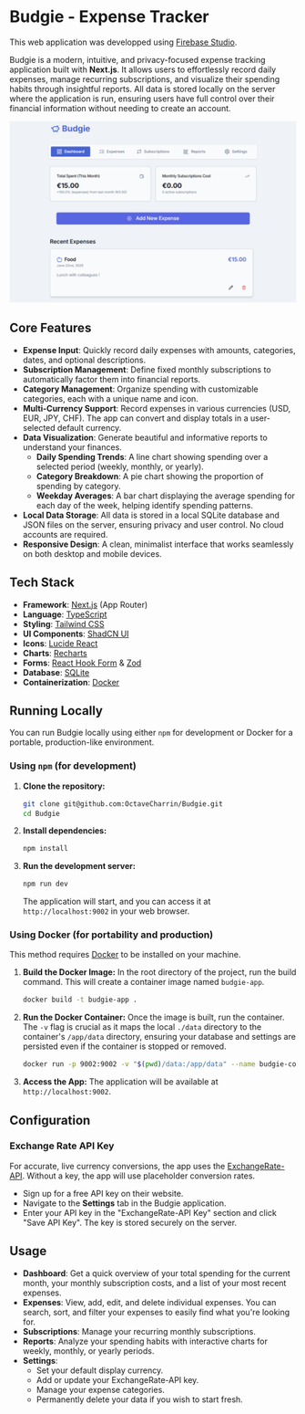 # Budgie - Expense Tracker

This web application was developped using [Firebase Studio](https://firebase.studio/).

Budgie is a modern, intuitive, and privacy-focused expense tracking application built with **Next.js**. It allows users to effortlessly record daily expenses, manage recurring subscriptions, and visualize their spending habits through insightful reports. All data is stored locally on the server where the application is run, ensuring users have full control over their financial information without needing to create an account.

![Budgie Dashboard](assets/dashboard.png)

## Core Features

-   **Expense Input**: Quickly record daily expenses with amounts, categories, dates, and optional descriptions.
-   **Subscription Management**: Define fixed monthly subscriptions to automatically factor them into financial reports.
-   **Category Management**: Organize spending with customizable categories, each with a unique name and icon.
-   **Multi-Currency Support**: Record expenses in various currencies (USD, EUR, JPY, CHF). The app can convert and display totals in a user-selected default currency.
-   **Data Visualization**: Generate beautiful and informative reports to understand your finances.
    -   **Daily Spending Trends**: A line chart showing spending over a selected period (weekly, monthly, or yearly).
    -   **Category Breakdown**: A pie chart showing the proportion of spending by category.
    -   **Weekday Averages**: A bar chart displaying the average spending for each day of the week, helping identify spending patterns.
-   **Local Data Storage**: All data is stored in a local SQLite database and JSON files on the server, ensuring privacy and user control. No cloud accounts are required.
-   **Responsive Design**: A clean, minimalist interface that works seamlessly on both desktop and mobile devices.

## Tech Stack

-   **Framework**: [Next.js](https://nextjs.org/) (App Router)
-   **Language**: [TypeScript](https://www.typescriptlang.org/)
-   **Styling**: [Tailwind CSS](https://tailwindcss.com/)
-   **UI Components**: [ShadCN UI](https://ui.shadcn.com/)
-   **Icons**: [Lucide React](https://lucide.dev/guide/packages/lucide-react)
-   **Charts**: [Recharts](https://recharts.org/)
-   **Forms**: [React Hook Form](https://react-hook-form.com/) & [Zod](https://zod.dev/)
-   **Database**: [SQLite](https://www.sqlite.org/index.html)
-   **Containerization**: [Docker](https://www.docker.com/)

## Running Locally

You can run Budgie locally using either `npm` for development or Docker for a portable, production-like environment.

### Using `npm` (for development)

1.  **Clone the repository:**
    ```bash
    git clone git@github.com:OctaveCharrin/Budgie.git
    cd Budgie
    ```

2.  **Install dependencies:**
    ```bash
    npm install
    ```

3.  **Run the development server:**
    ```bash
    npm run dev
    ```
    The application will start, and you can access it at `http://localhost:9002` in your web browser.

### Using Docker (for portability and production)

This method requires [Docker](https://www.docker.com/get-started) to be installed on your machine.

1.  **Build the Docker Image:**
    In the root directory of the project, run the build command. This will create a container image named `budgie-app`.
    ```bash
    docker build -t budgie-app .
    ```

2.  **Run the Docker Container:**
    Once the image is built, run the container. The `-v` flag is crucial as it maps the local `./data` directory to the container's `/app/data` directory, ensuring your database and settings are persisted even if the container is stopped or removed.
    ```bash
    docker run -p 9002:9002 -v "$(pwd)/data:/app/data" --name budgie-container budgie-app
    ```

3.  **Access the App:**
    The application will be available at `http://localhost:9002`.

## Configuration

### Exchange Rate API Key
For accurate, live currency conversions, the app uses the [ExchangeRate-API](https://www.exchangerate-api.com/). Without a key, the app will use placeholder conversion rates.

-   Sign up for a free API key on their website.
-   Navigate to the **Settings** tab in the Budgie application.
-   Enter your API key in the "ExchangeRate-API Key" section and click "Save API Key". The key is stored securely on the server.

## Usage

-   **Dashboard**: Get a quick overview of your total spending for the current month, your monthly subscription costs, and a list of your most recent expenses.
-   **Expenses**: View, add, edit, and delete individual expenses. You can search, sort, and filter your expenses to easily find what you're looking for.
-   **Subscriptions**: Manage your recurring monthly subscriptions.
-   **Reports**: Analyze your spending habits with interactive charts for weekly, monthly, or yearly periods.
-   **Settings**:
    -   Set your default display currency.
    -   Add or update your ExchangeRate-API key.
    -   Manage your expense categories.
    -   Permanently delete your data if you wish to start fresh.

